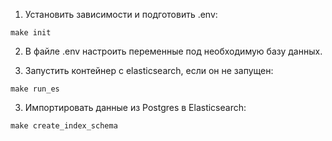 1. Установить зависимости и подготовить .env:
```console
make init
```

2. В файле .env настроить переменные под необходимую базу данных.

3. Запустить контейнер с elasticsearch, если он не запущен:
```console
make run_es
```

3. Импортировать данные из Postgres в Elasticsearch:
```console
make create_index_schema
```